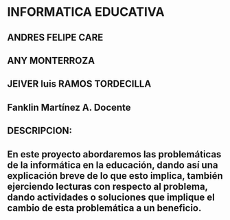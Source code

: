 # INFORMATICA EDUCATIVA
## ANDRES FELIPE CARE
## ANY MONTERROZA
## JEIVER luis RAMOS TORDECILLA
## Fanklin Martínez A. Docente
## DESCRIPCION:
## En este proyecto abordaremos las problemáticas de la informática en la educación, dando así una explicación breve de lo que esto implica, también  ejerciendo lecturas con respecto al problema, dando actividades o soluciones que implique el cambio de esta problemática a un beneficio.
